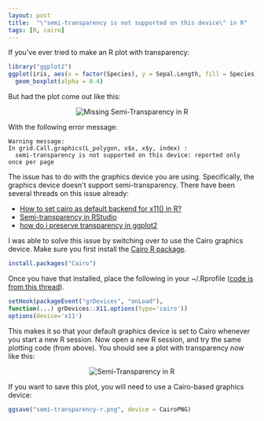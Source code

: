 ```yaml
---
layout: post
title:  "\"semi-transparency is not supported on this device\" in R"
tags: [R, cairo]
---
```


If you've ever tried to make an R plot with transparency:

~~~r
library("ggplot2")
ggplot(iris, aes(x = factor(Species), y = Sepal.Length, fill = Species)) +
  geom_boxplot(alpha = 0.4)
~~~

But had the plot come out like this:

<p align="middle">
<img src="{{ site.url }}/assets/missing-semi-transparency-r.png", alt = "Missing Semi-Transparency in R" />
</p>

With the following error message:

~~~
Warning message:
In grid.Call.graphics(L_polygon, x$x, x$y, index) :
  semi-transparency is not supported on this device: reported only once per page
~~~

The issue has to do with the graphics device you are using. Specifically, the graphics device doesn't support semi-transparency. There have been several threads on this issue already:

* [How to set cairo as default backend for x11() in R?](http://stackoverflow.com/questions/10777008/how-to-set-cairo-as-default-backend-for-x11-in-r)
* [Semi-transparency in RStudio](http://stackoverflow.com/questions/22581567/semi-transparency-in-rstudio)
* [how do i preserve transparency in ggplot2](http://stackoverflow.com/questions/4001316/how-do-i-preserve-transparency-in-ggplot2)

I was able to solve this issue by switching over to use the Cairo graphics device. Make sure you first install the [Cairo R package](https://cran.r-project.org/web/packages/Cairo/index.html). 

~~~r
install.packages("Cairo")
~~~

Once you have that installed, place the following in your ~/.Rprofile ([code is from this thread](http://stackoverflow.com/questions/10777008/how-to-set-cairo-as-default-backend-for-x11-in-r)).

~~~r
setHook(packageEvent("grDevices", "onLoad"),
function(...) grDevices::X11.options(type='cairo'))
options(device='x11')
~~~

This makes it so that your default graphics device is set to Cairo whenever you start a new R session. Now open a new R session, and try the same plotting code (from above). You should see a plot with transparency now like this:

<p align="middle">
<img src="{{ site.url }}/assets/semi-transparency-r.png", alt = "Semi-Transparency in R" />
</p>

If you want to save this plot, you will need to use a Cairo-based graphics device:

~~~r
ggsave("semi-transparency-r.png", device = CairoPNG)
~~~

